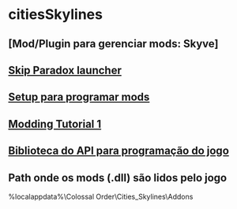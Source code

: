 # citiesSkylines

## [Mod/Plugin para gerenciar mods: Skyve]

## [Skip Paradox launcher](https://github.com/kianzarrin/LoadOrder/wiki/skip-paradox-launcher#2--set-steam-launch-options)

## [Setup para programar mods](https://community.simtropolis.com/forums/topic/73404-modding-tutorial-0-your-first-mod/)

## [Modding Tutorial 1](https://community.simtropolis.com/forums/topic/73475-modding-tutorial-1-prop-remover/)

## [Biblioteca do API para programação do jogo](https://skylines.paradoxwikis.com/Modding_API)

## Path onde os mods (.dll) são lidos pelo jogo
%localappdata%\Colossal Order\Cities_Skylines\Addons
